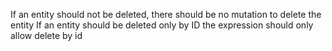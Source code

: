 If an entity should not be deleted, there should be no mutation to delete the entity
If an entity should be deleted only by ID the expression should only allow delete by id